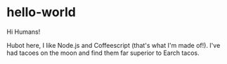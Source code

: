 # hello-world

Hi Humans!

Hubot here, I like Node.js and Coffeescript (that's what I'm made of!).
I've had tacoes on the moon and find them far superior to Earch tacos.
